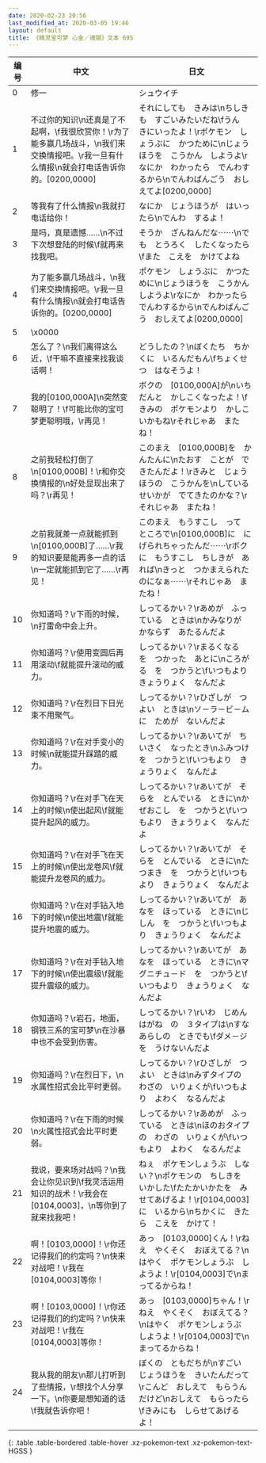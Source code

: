 ```yaml
---
date: 2020-02-23 20:56
last_modified_at: 2020-03-05 19:46
layout: default
title: 《精灵宝可梦 心金／魂银》文本 695
---
```

| 编号 | 中文 | 日文 |
| ---- | ---- | ---- |
| 0 | 修一 | シュウイチ |
| 1 | 不过你的知识\n还真是了不起啊，\f我很欣赏你！\r为了能多赢几场战斗，\n我们来交换情报吧。\r我一旦有什么情报\n就会打电话告诉你的。[0200,0000] | それにしても　きみは\nちしきも　すごいみたいだね\fうん　きにいったよ！\rポケモン　しょうぶに　かつために\nじょうほうを　こうかん　しようよ\rなにか　わかったら　でんわするから\nでんわばんごう　おしえてよ[0200,0000] |
| 2 | 等我有了什么情报\n我就打电话给你！ | なにか　じょうほうが　はいったら\nでんわ　するよ！ |
| 3 | 是吗，真是遗憾……\n不过下次想登陆的时候\f就再来找我吧。 | そうか　ざんねんだな⋯⋯\nでも　とうろく　したくなったら\fまた　こえを　かけてよね |
| 4 | 为了能多赢几场战斗，\n我们来交换情报吧。\r我一旦有什么情报\n就会打电话告诉你的。[0200,0000] | ポケモン　しょうぶに　かつために\nじょうほうを　こうかん　しようよ\rなにか　わかったら　でんわするから\nでんわばんごう　おしえてよ[0200,0000] |
| 5 | \x0000 |  |
| 6 | 怎么了？\n我们离得这么近，\f干嘛不直接来找我谈话啊！ | どうしたの？\nぼくたち　ちかくに　いるんだもん\fちょくせつ　はなそうよ！ |
| 7 | 我的[0100,000A]\n突然变聪明了！\f可能比你的宝可梦更聪明哦，\r再见！ | ボクの　[0100,000A]が\nいちだんと　かしこくなったよ！\fきみの　ポケモンより　かしこいかもね\rそれじゃあ　またね！ |
| 8 | 之前我轻松打倒了\n[0100,000B]！\r和你交换情报的\n好处显现出来了吗？\r再见！ | このまえ　[0100,000B]を　かんたんに\nたおす　ことが　できたんだよ！\rきみと　じょうほうの　こうかんを\nしている　せいかが　でてきたのかな？\rそれじゃあ　またね！ |
| 9 | 之前我就差一点就能抓到\n[0100,000B]了……\r我的知识要是能再多一点的话\n一定就能抓到它了……\r再见！ | このまえ　もうすこし　って　ところで\n[0100,000B]に　にげられちゃったんだ⋯⋯\rボクに　もうすこし　ちしきが　あれば\nきっと　つかまえられたのになぁ⋯⋯\rそれじゃあ　またね！ |
| 10 | 你知道吗？\r下雨的时候，\n打雷命中会上升。 | しってるかい？\rあめが　ふっている　ときは\nかみなりが　かならず　あたるんだよ |
| 11 | 你知道吗？\r使用变圆后再用滚动\f就能提升滚动的威力。 | しってるかい？\rまるくなる　を　つかった　あとに\nころがる　を　つかうと\fいつもより　きょうりょく　なんだよ |
| 12 | 你知道吗？\r在烈日下日光束不用聚气。 | しってるかい？\rひざしが　つよい　ときは\nソ－ラ－ビ－ムに　ためが　ないんだよ |
| 13 | 你知道吗？\r在对手变小的时候\n就能提升踩踏的威力。 | しってるかい？\rあいてが　ちいさく　なったとき\nふみつけ　を　つかうと\fいつもより　きょうりょく　なんだよ |
| 14 | 你知道吗？\r在对手飞在天上的时候\n使出起风\f就能提升起风的威力。 | しってるかい？\rあいてが　そらを　とんでいる　ときに\nかぜおこし　を　つかうと\fいつもより　きょうりょく　なんだよ |
| 15 | 你知道吗？\r在对手飞在天上的时候\n使出龙卷风\f就能提升龙卷风的威力。 | しってるかい？\rあいてが　そらを　とんでいる　ときに\nたつまき　を　つかうと\fいつもより　きょうりょく　なんだよ |
| 16 | 你知道吗？\r在对手钻入地下的时候\n使出地震\f就能提升地震的威力。 | しってるかい？\rあいてが　あなを　ほっている　ときに\nじしん　を　つかうと\fいつもより　きょうりょく　なんだよ |
| 17 | 你知道吗？\r在对手钻入地下的时候\n使出震级\f就能提升震级的威力。 | しってるかい？\rあいてが　あなを　ほっている　ときに\nマグニチュ－ド　を　つかうと\fいつもより　きょうりょく　なんだよ |
| 18 | 你知道吗？\r岩石，地面，钢铁三系的宝可梦\n在沙暴中也不会受到伤害。 | しってるかい？\rいわ　じめん　はがね　の　３タイプは\nすなあらしの　ときでも\fダメ－ジを　うけないんだよ |
| 19 | 你知道吗？\r在烈日下，\n水属性招式会比平时更弱。 | しってるかい？\rひざしが　つよい　ときは\nみずタイプの　わざの　いりょくが\fいつもより　よわく　なるんだよ |
| 20 | 你知道吗？\r在下雨的时候\n火属性招式会比平时更弱。 | しってるかい？\rあめが　ふっている　ときは\nほのおタイプの　わざの　いりょくが\fいつもより　よわく　なるんだよ |
| 21 | 我说，要来场对战吗？\n我会让你见识到\f我灵活运用知识的战术！\r我会在[0104,0003]，\n等你到了就来找我吧！ | ねぇ　ポケモンしょうぶ　しない？\nポケモンの　ちしきを　いかした\fたたかいかたを　みせてあげるよ！\r[0104,0003]に　いるから\nちかくに　きたら　こえを　かけて！ |
| 22 | 啊！[0103,0000]！\r你还记得我们的约定吗？\n快来对战吧！\r我在[0104,0003]等你！ | あっ　[0103,0000]くん！\rねえ　やくそく　おぼえてる？\nはやく　ポケモンしょうぶ　しようよ！\r[0104,0003]で\nまってるからね！ |
| 23 | 啊！[0103,0000]！\r你还记得我们的约定吗？\n快来对战吧！\r我在[0104,0003]等你！ | あっ　[0103,0000]ちゃん！\rねえ　やくそく　おぼえてる？\nはやく　ポケモンしょうぶ　しようよ！\r[0104,0003]で\nまってるからね！ |
| 24 | 我从我的朋友\n那儿打听到了些情报，\r想找个人分享一下。\n你要是想知道的话\f我就告诉你吧！ | ぼくの　ともだちが\nすごい　じょうほうを　きいたんだって\rこんど　おしえて　もらうんだけど\nおしえて　もらったら\fきみにも　しらせてあげるよ！ |
{: .table .table-bordered .table-hover .xz-pokemon-text .xz-pokemon-text-HGSS }
